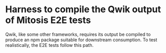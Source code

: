 # Harness to compile the Qwik output of Mitosis E2E tests

Qwik, like some other frameworks, requires its output be compiled to produce an
npm package suitable for downstream consumption. To test realistically, the E2E
tests follow this path.
